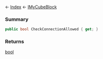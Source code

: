 ← [Index](Api-Index) ← [IMyCubeBlock](VRage.Game.ModAPI.Ingame.IMyCubeBlock)

### Summary

```csharp
public bool CheckConnectionAllowed { get; }
```

### Returns

[bool](https://docs.microsoft.com/en-us/dotnet/api/system.boolean?view=netframework-4.6)


